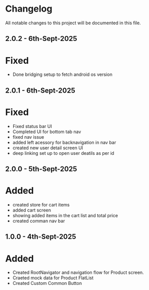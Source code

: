 # Changelog

All notable changes to this project will be documented in this file.

## 2.0.2 - 6th-Sept-2025

# Fixed
- Done bridging setup to fetch android os version

## 2.0.1 - 6th-Sept-2025

# Fixed
- Fixed status bar UI 
- Completed UI for bottom tab nav
- fixed nav issue 
- added left acessory for backnavigation in nav bar
- created new user detail screen UI
- deep linking set up to open user deatils as per id

## 2.0.0 - 5th-Sept-2025

# Added
- created store for cart items
- added cart screen
- showing added items in the cart list and total price
- created comman nav bar

## 1.0.0 - 4th-Sept-2025

# Added

- Created RootNavigator and navigation flow for Product screen.
- Craeted mock data for Product FlatList
- Created Custom Common Button